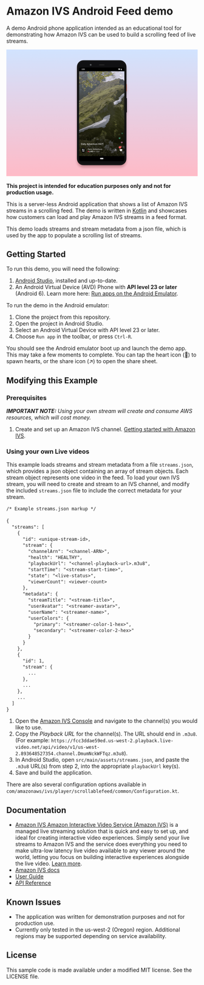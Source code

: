 # Amazon IVS Android Feed demo

A demo Android phone application intended as an educational tool for demonstrating how Amazon IVS can be used to build a scrolling feed of live streams.

![Android phone running the demo app](app-screenshot.png)

**This project is intended for education purposes only and not for production usage.**

This is a server-less Android application that shows a list of Amazon IVS streams in a scrolling feed. The demo is written in [Kotlin](https://developer.android.com/kotlin) and showcases how customers can load and play Amazon IVS streams in a feed format.

This demo loads streams and stream metadata from a json file, which is used by the app to populate a scrolling list of streams.

## Getting Started

To run this demo, you will need the following:

1. [Android Studio](https://developer.android.com/studio), installed and up-to-date.
2. An Android Virtual Device (AVD) Phone with **API level 23 or later** (Android 6). Learn more here: [Run apps on the Android Emulator](https://developer.android.com/studio/run/emulator).

To run the demo in the Android emulator:

1. Clone the project from this repository.
2. Open the project in Android Studio.
3. Select an Android Virtual Device with API level 23 or later.
4. Choose `Run app` in the toolbar, or press `Ctrl-R`.

You should see the Android emulator boot up and launch the demo app. This may take a few moments to complete. You can tap the heart icon (🤍) to spawn hearts, or the share icon (↗) to open the share sheet.

## Modifying this Example

### Prerequisites

_**IMPORTANT NOTE:** Using your own stream will create and consume AWS resources, which will cost money._

1. Create and set up an Amazon IVS channel. [Getting started with Amazon IVS](https://docs.aws.amazon.com/ivs/latest/userguide/GSIVS.html).

### Using your own Live videos

This example loads streams and stream metadata from a file `streams.json`, which provides a json object containing an array of stream objects. Each stream object represents one video in the feed. To load your own IVS stream, you will need to create and stream to an IVS channel, and modify the included `streams.json` file to include the correct metadata for your stream.

```
/* Example streams.json markup */

{
  "streams": [
    {
      "id": <unique-stream-id>,
      "stream": {
        "channelArn": "<channel-ARN>",
        "health": "HEALTHY",
        "playbackUrl": "<channel-playback-url>.m3u8",
        "startTime": "<stream-start-time>",
        "state": "<live-status>",
        "viewerCount": <viewer-count>
      },
      "metadata": {
        "streamTitle": "<stream-title>",
        "userAvatar": "<streamer-avatar>",
        "userName": "<streamer-name>",
        "userColors": {
          "primary": "<streamer-color-1-hex>",
          "secondary": "<streamer-color-2-hex>"
        }
      }
    },
    {
      "id": 1,
      "stream": {
        ...
      },
      ...
    },
    ...
  ]
}
```

1. Open the [Amazon IVS Console](https://console.aws.amazon.com/ivs) and navigate to the channel(s) you would like to use.
2. Copy the _Playback URL_ for the channel(s). The URL should end in `.m3u8`.(For example: `https://fcc3ddae59ed.us-west-2.playback.live-video.net/api/video/v1/us-west-2.893648527354.channel.DmumNckWFTqz.m3u8`).
3. In Android Studio, open `src/main/assets/streams.json`, and paste the `.m3u8` URL(s) from step 2, into the appropriate `playbackUrl` key(s).
4. Save and build the application.

There are also several configuration options available in `com/amazonaws/ivs/player/scrollablefeed/common/Configuration.kt`.

## Documentation

- [Amazon IVS Amazon Interactive Video Service (Amazon IVS)](https://aws.amazon.com/ivs/) is a managed live streaming solution that is quick and easy to set up, and ideal for creating interactive video experiences. Simply send your live streams to Amazon IVS and the service does everything you need to make ultra-low latency live video available to any viewer around the world, letting you focus on building interactive experiences alongside the live video. [Learn more](https://aws.amazon.com/ivs/).
- [Amazon IVS docs](https://docs.aws.amazon.com/ivs/)
- [User Guide](https://docs.aws.amazon.com/ivs/latest/userguide/)
- [API Reference](https://docs.aws.amazon.com/ivs/latest/APIReference/)

## Known Issues

- The application was written for demonstration purposes and not for production use.
- Currently only tested in the us-west-2 (Oregon) region. Additional regions may be supported depending on service availability.

## License

This sample code is made available under a modified MIT license. See the LICENSE file.
